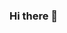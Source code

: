 ### Hi there 👋

<!--
**RaicyAugusto/RaicyAugusto** is a ✨ _special_ ✨ repository because its `README.md` (this file) appears on your GitHub profile.

Here are some ideas to get you started:
<div style="width:100%;height:0;padding-bottom:126%;position:relative;"><iframe src="https://giphy.com/embed/M9gbBd9nbDrOTu1Mqx" width="100%" height="100%" style="position:absolute" frameBorder="0" class="giphy-embed" allowFullScreen></iframe></div><p><a href="https://giphy.com/gifs/hacktiv8-coding-codingfromhome-fromhome-M9gbBd9nbDrOTu1Mqx">via GIPHY</a></p>
-->
